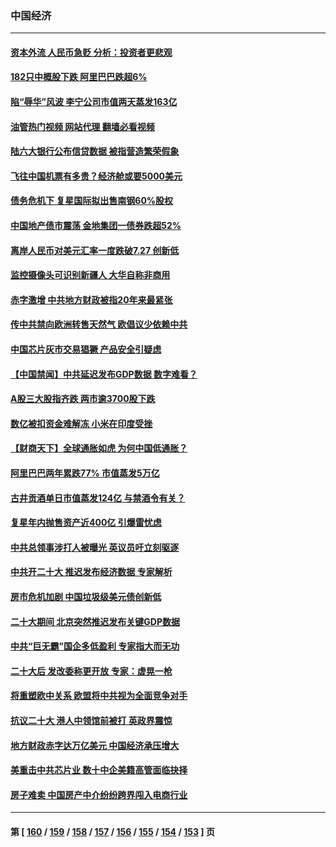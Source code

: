 ### 中国经济
---
#### [资本外流 人民币急贬 分析：投资者更悲观](../../pages/ncid283/n13849807.md?10211245) 
#### [182只中概股下跌 阿里巴巴跌超6%](../../pages/ncid283/n13849721.md?10211245) 
#### [陷“辱华”风波 李宁公司市值两天蒸发163亿](../../pages/ncid283/n13849694.md?10211245) 
#### [油管热门视频 网站代理 翻墙必看视频](http://132.145.103.77:81/youtube.html?10211245)
#### [陆六大银行公布信贷数据 被指营造繁荣假象](../../pages/ncid283/n13849325.md?10211245) 
#### [飞往中国机票有多贵？经济舱或要5000美元](../../pages/ncid283/n13849214.md?10211245) 
#### [债务危机下 复星国际拟出售南钢60%股权](../../pages/ncid283/n13849179.md?10211245) 
#### [中国地产债市震荡 金地集团一债券跌超52%](../../pages/ncid283/n13849026.md?10211245) 
#### [离岸人民币对美元汇率一度跌破7.27 创新低](../../pages/ncid283/n13849011.md?10211245) 
#### [监控摄像头可识别新疆人 大华自称非商用](../../pages/ncid283/n13848882.md?10211245) 
#### [赤字激增 中共地方财政被指20年来最紧张](../../pages/ncid283/n13848516.md?10211245) 
#### [传中共禁向欧洲转售天然气 欧倡议少依赖中共](../../pages/ncid283/n13848689.md?10211245) 
#### [中国芯片灰市交易猖獗 产品安全引疑虑](../../pages/ncid283/n13848624.md?10211245) 
#### [【中国禁闻】中共延迟发布GDP数据 数字难看？](../../pages/ncid283/n13848660.md?10211245) 
#### [A股三大股指齐跌 两市逾3700股下跌](../../pages/ncid283/n13848400.md?10211245) 
#### [数亿被扣资金难解冻 小米在印度受挫](../../pages/ncid283/n13848429.md?10211245) 
#### [【财商天下】全球通胀如虎 为何中国低通胀？](../../pages/ncid283/n13848144.md?10211245) 
#### [阿里巴巴两年累跌77% 市值蒸发5万亿](../../pages/ncid283/n13848248.md?10211245) 
#### [古井贡酒单日市值蒸发124亿 与禁酒令有关？](../../pages/ncid283/n13848170.md?10211245) 
#### [复星年内抛售资产近400亿 引爆雷忧虑](../../pages/ncid283/n13848096.md?10211245) 
#### [中共总领事涉打人被曝光 英议员吁立刻驱逐](../../pages/ncid283/n13848093.md?10211245) 
#### [中共开二十大 推迟发布经济数据 专家解析](../../pages/ncid283/n13847806.md?10211245) 
#### [房市危机加剧 中国垃圾级美元债创新低](../../pages/ncid283/n13847687.md?10211245) 
#### [二十大期间 北京突然推迟发布关键GDP数据](../../pages/ncid283/n13847442.md?10211245) 
#### [中共“巨无霸”国企多低盈利 专家指大而无功](../../pages/ncid283/n13847078.md?10211245) 
#### [二十大后 发改委称更开放 专家：虚晃一枪](../../pages/ncid283/n13847367.md?10211245) 
#### [将重塑欧中关系 欧盟将中共视为全面竞争对手](../../pages/ncid283/n13847362.md?10211245) 
#### [抗议二十大 港人中领馆前被打 英政界震惊](../../pages/ncid283/n13847167.md?10211245) 
#### [地方财政赤字达万亿美元 中国经济承压增大](../../pages/ncid283/n13846852.md?10211245) 
#### [美重击中共芯片业 数十中企美籍高管面临抉择](../../pages/ncid283/n13846793.md?10211245) 
#### [房子难卖 中国房产中介纷纷跨界闯入电商行业](../../pages/ncid283/n13846744.md?10211245) 

---
#### 第 [ [160](./160.md?10211245) / [159](./159.md?10211245) / [158](./158.md?10211245) / [157](./157.md?10211245) / [156](./156.md?10211245) / [155](./155.md?10211245) / [154](./154.md?10211245) / [153](./153.md?10211245) ] 页
